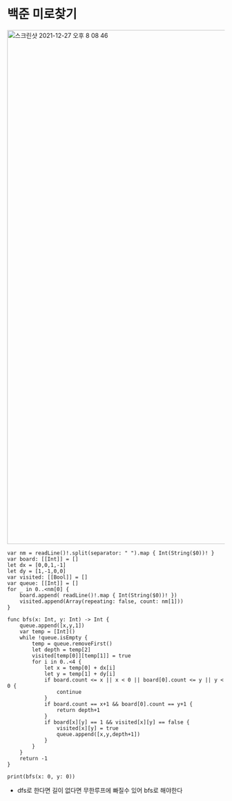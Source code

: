 # 백준 미로찾기
<img width="1191" alt="스크린샷 2021-12-27 오후 8 08 46" src="https://user-images.githubusercontent.com/71269216/147466160-bcfa7c4e-0b13-4fa1-b66b-c7ddc158fc76.png">

```
var nm = readLine()!.split(separator: " ").map { Int(String($0))! }
var board: [[Int]] = []
let dx = [0,0,1,-1]
let dy = [1,-1,0,0]
var visited: [[Bool]] = []
var queue: [[Int]] = []
for _ in 0..<nm[0] {
    board.append( readLine()!.map { Int(String($0))! })
    visited.append(Array(repeating: false, count: nm[1]))
}

func bfs(x: Int, y: Int) -> Int {
    queue.append([x,y,1])
    var temp = [Int]()
    while !queue.isEmpty {
        temp = queue.removeFirst()
        let depth = temp[2]
        visited[temp[0]][temp[1]] = true
        for i in 0..<4 {
            let x = temp[0] + dx[i]
            let y = temp[1] + dy[i]
            if board.count <= x || x < 0 || board[0].count <= y || y < 0 {
                continue
            }
            if board.count == x+1 && board[0].count == y+1 {
                return depth+1
            }
            if board[x][y] == 1 && visited[x][y] == false {
                visited[x][y] = true
                queue.append([x,y,depth+1])
            }
        }
    }
    return -1
}

print(bfs(x: 0, y: 0))
```

- dfs로 한다면 길이 없다면 무한루프에 빠질수 있어 bfs로 해야한다
